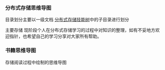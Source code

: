 ### 分布式存储思维导图

目录划分主要以一级文档 [分布式存储技能树](https://blog.csdn.net/Z_Stand/article/details/103180624)中的子目录进行划分

主要存储 现阶段个人在分布式存储学习的过程中对知识的整理，如有不妥地方欢迎指针，也希望自己的学习分享对大家所有帮助。

### 书籍思维导图
存储阅读过程中绘制的思维导图
